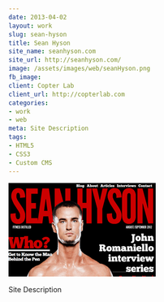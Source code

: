 ```yaml
---
date: 2013-04-02
layout: work
slug: sean-hyson
title: Sean Hyson
site_name: seanhyson.com
site_url: http://seanhyson.com/
image: /assets/images/web/seanHyson.png
fb_image: 
client: Copter Lab
client_url: http://copterlab.com
categories:
- work
- web
meta: Site Description
tags: 
- HTML5
- CSS3
- Custom CMS
---
```


![Sean Hyson](/assets/images/web/seanHyson.png)

Site Description
